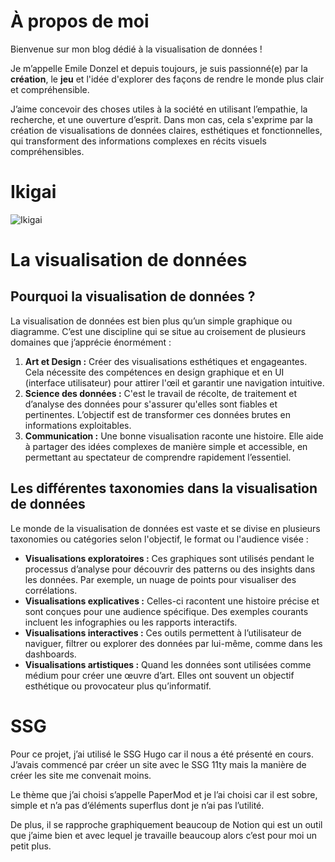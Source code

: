 # À propos de moi

Bienvenue sur mon blog dédié à la visualisation de données !

Je m’appelle Emile Donzel et depuis toujours, je suis passionné(e) par la **création**, le **jeu** et l'idée d'explorer des façons de rendre le monde plus clair et compréhensible. 

J’aime concevoir des choses utiles à la société en utilisant l’empathie, la recherche, et une ouverture d’esprit. Dans mon cas, cela s'exprime par la création de visualisations de données claires, esthétiques et fonctionnelles, qui transforment des informations complexes en récits visuels compréhensibles. 

# Ikigai
![Ikigai](../img/ikigai.png)

# La visualisation de données

## Pourquoi la visualisation de données ?

La visualisation de données est bien plus qu’un simple graphique ou diagramme. C’est une discipline qui se situe au croisement de plusieurs domaines que j’apprécie énormément :

1. **Art et Design :** Créer des visualisations esthétiques et engageantes. Cela nécessite des compétences en design graphique et en UI (interface utilisateur) pour attirer l'œil et garantir une navigation intuitive.
2. **Science des données :** C'est le travail de récolte, de traitement et d’analyse des données pour s'assurer qu'elles sont fiables et pertinentes. L’objectif est de transformer ces données brutes en informations exploitables.
3. **Communication :** Une bonne visualisation raconte une histoire. Elle aide à partager des idées complexes de manière simple et accessible, en permettant au spectateur de comprendre rapidement l’essentiel.

## Les différentes taxonomies dans la visualisation de données

Le monde de la visualisation de données est vaste et se divise en plusieurs taxonomies ou catégories selon l'objectif, le format ou l'audience visée :

- **Visualisations exploratoires :** Ces graphiques sont utilisés pendant le processus d’analyse pour découvrir des patterns ou des insights dans les données. Par exemple, un nuage de points pour visualiser des corrélations.
- **Visualisations explicatives :** Celles-ci racontent une histoire précise et sont conçues pour une audience spécifique. Des exemples courants incluent les infographies ou les rapports interactifs.
- **Visualisations interactives :** Ces outils permettent à l’utilisateur de naviguer, filtrer ou explorer des données par lui-même, comme dans les dashboards.
- **Visualisations artistiques :** Quand les données sont utilisées comme médium pour créer une œuvre d’art. Elles ont souvent un objectif esthétique ou provocateur plus qu’informatif.

# SSG

Pour ce projet, j’ai utilisé le SSG Hugo car il nous a été présenté en cours. J’avais commencé par créer un site avec le SSG 11ty mais la manière de créer les site me convenait moins.

Le thème que j’ai choisi s’appelle PaperMod et je l’ai choisi car il est sobre, simple et n’a pas d’éléments superflus dont je n’ai pas l’utilité.

De plus, il se rapproche graphiquement beaucoup de Notion qui est un outil que j’aime bien et avec lequel je travaille beaucoup alors c’est pour moi un petit plus.